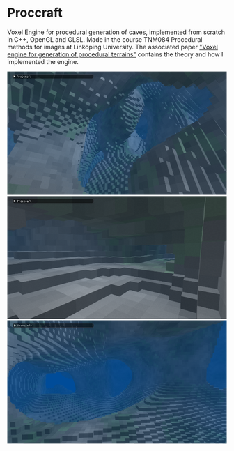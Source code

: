 # Proccraft
Voxel Engine for procedural generation of caves, implemented from scratch in C++, OpenGL and GLSL. Made in the course TNM084 Procedural methods for images at Linköping University. The associated paper ["Voxel engine for generation of procedural terrains"](./images/Report_TNM084.pdf) contains the theory and how I implemented the engine.

![cave01](https://github.com/FredrikErikJohansson/Proccraft/blob/master/images/cave03.png)
![cave02](https://github.com/FredrikErikJohansson/Proccraft/blob/master/images/cave06.png)
![cave03](https://github.com/FredrikErikJohansson/Proccraft/blob/master/images/cave05.png)
